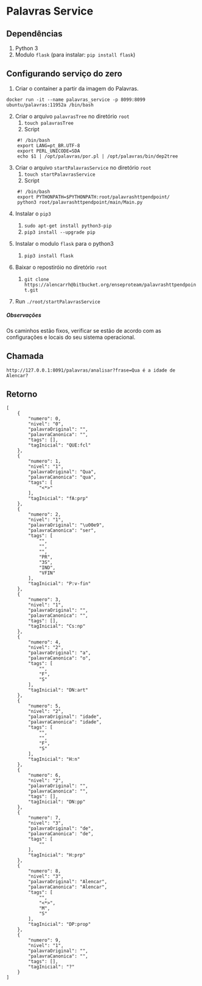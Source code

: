 # Palavras Service 
 
## Dependências

1. Python 3
2. Modulo `flask` (para instalar: `pip install flask`)

## Configurando serviço do zero

1. Criar o container a partir da imagem do Palavras.

```
docker run -it --name palavras_service -p 8099:8099 ubuntu/palavras:11952a /bin/bash
``` 

2. Criar o arquivo `palavrasTree` no diretório `root`
	1. `touch palavrasTree`
	2. Script
```
    #! /bin/bash
    export LANG=pt_BR.UTF-8
    export PERL_UNICODE=SDA
    echo $1 | /opt/palavras/por.pl | /opt/palavras/bin/dep2tree
```

3. Criar o arquivo `startPalavrasService` no diretório `root`
	1. `touch startPalavrasService`
	2. Script
```
    #! /bin/bash
    export PYTHONPATH=$PYTHONPATH:root/palavrashttpendpoint/
    python3 root/palavrashttpendpoint/main/Main.py
```

4. Instalar o `pip3`
	1. `sudo apt-get install python3-pip`
	2. `pip3 install --upgrade pip` 

5. Instalar o modulo `flask` para o python3
	1. `pip3 install flask`

6. Baixar o repostiróio no diretório `root`
	1. `git clone https://alencarrh@bitbucket.org/enseproteam/palavrashttpendpoint.git`

7. Run `./root/startPalavrasService`



##### Observações
Os caminhos estão fixos, verificar se estão de acordo com as configurações e locais do seu sistema operacional.


 
## Chamada 
 
```
http://127.0.0.1:8091/palavras/analisar?frase=Qua é a idade de Alencar?
```
 
## Retorno 
 
```
[
    {
        "numero": 0,
        "nivel": "0",
        "palavraOriginal": "",
        "palavraCanonica": "",
        "tags": [],
        "tagInicial": "QUE:fcl"
    },
    {
        "numero": 1,
        "nivel": "1",
        "palavraOriginal": "Qua",
        "palavraCanonica": "qua",
        "tags": [
            "<*>"
        ],
        "tagInicial": "fA:prp"
    },
    {
        "numero": 2,
        "nivel": "1",
        "palavraOriginal": "\u00e9",
        "palavraCanonica": "ser",
        "tags": [
            "",
            "",
            "",
            "PR",
            "3S",
            "IND",
            "VFIN"
        ],
        "tagInicial": "P:v-fin"
    },
    {
        "numero": 3,
        "nivel": "1",
        "palavraOriginal": "",
        "palavraCanonica": "",
        "tags": [],
        "tagInicial": "Cs:np"
    },
    {
        "numero": 4,
        "nivel": "2",
        "palavraOriginal": "a",
        "palavraCanonica": "o",
        "tags": [
            "",
            "F",
            "S"
        ],
        "tagInicial": "DN:art"
    },
    {
        "numero": 5,
        "nivel": "2",
        "palavraOriginal": "idade",
        "palavraCanonica": "idade",
        "tags": [
            "",
            "",
            "F",
            "S"
        ],
        "tagInicial": "H:n"
    },
    {
        "numero": 6,
        "nivel": "2",
        "palavraOriginal": "",
        "palavraCanonica": "",
        "tags": [],
        "tagInicial": "DN:pp"
    },
    {
        "numero": 7,
        "nivel": "3",
        "palavraOriginal": "de",
        "palavraCanonica": "de",
        "tags": [
            ""
        ],
        "tagInicial": "H:prp"
    },
    {
        "numero": 8,
        "nivel": "3",
        "palavraOriginal": "Alencar",
        "palavraCanonica": "Alencar",
        "tags": [
            "",
            "<*>",
            "M",
            "S"
        ],
        "tagInicial": "DP:prop"
    },
    {
        "numero": 9,
        "nivel": "1",
        "palavraOriginal": "",
        "palavraCanonica": "",
        "tags": [],
        "tagInicial": "?"
    }
]
```